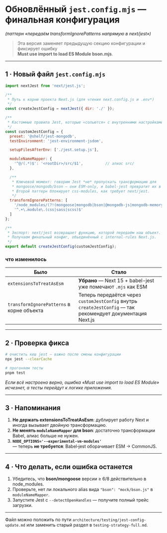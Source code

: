 
# Обновлённый `jest.config.mjs` — финальная конфигурация  
*(паттерн «передаём transformIgnorePatterns напрямую в next/jest»)*  

> Эта версия заменяет предыдущую секцию конфигурации и фиксирует ошибку  
> **Must use import to load ES Module bson.mjs**.

---

## 1 · Новый файл `jest.config.mjs`

```js
import nextJest from 'next/jest.js';

/**
 * Путь к корню проекта Next.js (для чтения next.config.js и .env*)
 */
const createJestConfig = nextJest({ dir: './' });

/**
 * Кастомные правила Jest, которые «сольются» с внутренними настройками Next.js.
 */
const customJestConfig = {
  preset: '@shelf/jest-mongodb',
  testEnvironment: 'jest-environment-jsdom',

  setupFilesAfterEnv: ['./jest.setup.js'],

  moduleNameMapper: {
    '^@/(.*)$': '<rootDir>/src/$1',          // алиас src/
  },

  /**
   * Ключевой момент: говорим Jest *не* пропускать трансформацию для
   * mongoose/mongodb/bson — они ESM‑only, и babel-jest превратит их в CJS.
   * Второй паттерн блокирует css‑modules, как требует next/jest.
   */
  transformIgnorePatterns: [
    '/node_modules/(?!(mongoose|mongodb|bson|@mongodb-js|mongodb-memory-server)/)',
    '^.+\.module\.(css|sass|scss)$'
  ]
};

/**
 * Экспорт: next/jest возвращает функцию, которой передаём наш объект.
 * Получаем финальный конфиг, объединённый с internal‑rules Next.js.
 */
export default createJestConfig(customJestConfig);
```

### что изменилось

| Было | Стало |
|------|-------|
| `extensionsToTreatAsEsm` | **Убрано** — Next 15 + babel-jest уже помечают `.mjs` как ESM |
| `transformIgnorePatterns` в корне объекта | Теперь передаётся через `customJestConfig` внутрь `createJestConfig` — так рекомендует документация Next.js |

---

## 2 · Проверка фикса

```bash
# очистить кеш jest – важно после смены конфигурации
npx jest --clearCache

# прогоняем тесты
pnpm test
```

*Если всё настроено верно, ошибка «Must use import to load ES Module» исчезнет,
а тесты перейдут к логике приложения.*

---

## 3 · Напоминания

1. **Не держать extensionsToTreatAsEsm**: дублирует работу Next и
   иногда вызывает двойную трансформацию.
2. **Не менять `moduleNameMapper` для bson**: достаточно трансформации Babel,
   алиас больше не нужен.
3. **`NODE_OPTIONS='--experimental-vm-modules'`**  
   — теперь **не требуется**: Babel‑jest оборачивает ESM → CommonJS.

---

## 4 · Что делать, если ошибка останется

1. Убедитесь, что **bson/mongoose** версии ≥ 6/8 действительно в node_modules.  
2. Проверьте, нет ли локального alias вида `"bson": "mock/bson.js"` в `moduleNameMapper`.  
3. Запустите Jest с `--detectOpenHandles` — получите полный трейс загрузки.

---

Файл можно положить по пути `architecture/testing/jest-config-update.md` или
заменить старый раздел в `testing-strategy-full.md`.
